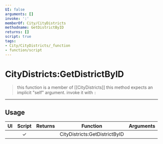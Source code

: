 ```yaml
---
UI: false
arguments: []
invoke: ':'
memberOf: City/CityDistricts
methodname: GetDistrictByID
returns: []
script: true
tags:
- City/CityDistricts/_function
- function/script
---
```

# CityDistricts:GetDistrictByID
> this function is a member of [[CityDistricts]]
> this method expects an implicit "self" argument. invoke it with `:`
-----
## Usage
|  UI | Script | Returns | Function | Arguments |
|:---:|:------:|-------:|:--------:|:---------|
| |✓||CityDistricts:GetDistrictByID||
